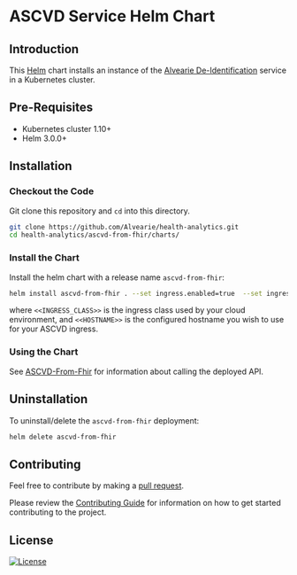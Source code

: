 # ASCVD Service Helm Chart

## Introduction

This [Helm](https://github.com/kubernetes/helm) chart installs an instance of the [Alvearie De-Identification](https://github.com/Alvearie/de-identification) service in a Kubernetes cluster.

## Pre-Requisites

- Kubernetes cluster 1.10+
- Helm 3.0.0+

## Installation

### Checkout the Code

Git clone this repository and `cd` into this directory.

```bash
git clone https://github.com/Alvearie/health-analytics.git
cd health-analytics/ascvd-from-fhir/charts/
```

### Install the Chart

Install the helm chart with a release name `ascvd-from-fhir`:

```bash
helm install ascvd-from-fhir . --set ingress.enabled=true  --set ingress.class=<<INGRESS_CLASS>> --set ingress.host=<<HOSTNAME>>
```
where `<<INGRESS_CLASS>>` is the ingress class used by your cloud environment, and `<<HOSTNAME>>` is the configured hostname you wish to use for your ASCVD ingress.
### Using the Chart

See [ASCVD-From-Fhir](../README.md) for information about calling the deployed API.

## Uninstallation

To uninstall/delete the `ascvd-from-fhir` deployment:

```bash
helm delete ascvd-from-fhir
```

## Contributing

Feel free to contribute by making a [pull request](https://github.com/Alvearie/health-analytics/pull/new/master).

Please review the [Contributing Guide](https://github.com/Alvearie/health-analytics/blob/main/CONTRIBUTING.md) for information on how to get started contributing to the project.

## License
[![License](https://img.shields.io/badge/License-Apache%202.0-blue.svg)](https://opensource.org/licenses/Apache-2.0) 
